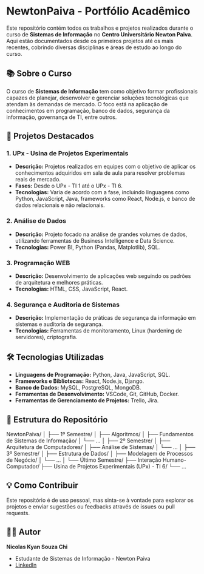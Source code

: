 # NewtonPaiva - Portfólio Acadêmico

Este repositório contém todos os trabalhos e projetos realizados durante o curso de **Sistemas de Informação** no **Centro Universitário Newton Paiva**. Aqui estão documentados desde os primeiros projetos até os mais recentes, cobrindo diversas disciplinas e áreas de estudo ao longo do curso.

## 📚 Sobre o Curso

O curso de **Sistemas de Informação** tem como objetivo formar profissionais capazes de planejar, desenvolver e gerenciar soluções tecnológicas que atendam às demandas de mercado. O foco está na aplicação de conhecimentos em programação, banco de dados, segurança da informação, governança de TI, entre outros.

## 🚀 Projetos Destacados

### 1. **UPx - Usina de Projetos Experimentais**
   - **Descrição:** Projetos realizados em equipes com o objetivo de aplicar os conhecimentos adquiridos em sala de aula para resolver problemas reais de mercado.
   - **Fases:** Desde o UPx - TI 1 até o UPx - TI 6.
   - **Tecnologias:** Varia de acordo com a fase, incluindo linguagens como Python, JavaScript, Java, frameworks como React, Node.js, e banco de dados relacionais e não relacionais.

### 2. **Análise de Dados**
   - **Descrição:** Projeto focado na análise de grandes volumes de dados, utilizando ferramentas de Business Intelligence e Data Science.
   - **Tecnologias:** Power BI, Python (Pandas, Matplotlib), SQL.

### 3. **Programação WEB**
   - **Descrição:** Desenvolvimento de aplicações web seguindo os padrões de arquitetura e melhores práticas.
   - **Tecnologias:** HTML, CSS, JavaScript, React.

### 4. **Segurança e Auditoria de Sistemas**
   - **Descrição:** Implementação de práticas de segurança da informação em sistemas e auditoria de segurança.
   - **Tecnologias:** Ferramentas de monitoramento, Linux (hardening de servidores), criptografia.

## 🛠️ Tecnologias Utilizadas

- **Linguagens de Programação:** Python, Java, JavaScript, SQL.
- **Frameworks e Bibliotecas:** React, Node.js, Django.
- **Banco de Dados:** MySQL, PostgreSQL, MongoDB.
- **Ferramentas de Desenvolvimento:** VSCode, Git, GitHub, Docker.
- **Ferramentas de Gerenciamento de Projetos:** Trello, Jira.

## 📂 Estrutura do Repositório

NewtonPaiva/ │ ├── 1º Semestre/ │ ├── Algoritmos/ │ ├── Fundamentos de Sistemas de Informação/ │ └── ... │ ├── 2º Semestre/ │ ├── Arquitetura de Computadores/ │ ├── Análise de Sistemas/ │ └── ... │ ├── 3º Semestre/ │ ├── Estrutura de Dados/ │ ├── Modelagem de Processos de Negócio/ │ └── ... │ └── Último Semestre/ ├── Interação Humano-Computador/ ├── Usina de Projetos Experimentais (UPx) - TI 6/ └── ...

## 💡 Como Contribuir

Este repositório é de uso pessoal, mas sinta-se à vontade para explorar os projetos e enviar sugestões ou feedbacks através de issues ou pull requests.

## 👨‍💻 Autor

**Nicolas Kyan Souza Chi**  
- Estudante de Sistemas de Informação - Newton Paiva  
- [LinkedIn](https://linkedin.com/in/nicolaskchi)

